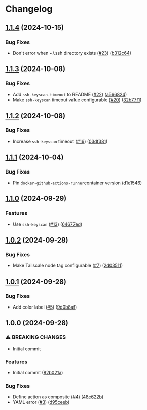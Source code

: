 # Changelog

## [1.1.4](https://github.com/MattKobayashi/tailscale-runner-action/compare/v1.1.3...v1.1.4) (2024-10-15)


### Bug Fixes

* Don't error when ~/.ssh directory exists ([#23](https://github.com/MattKobayashi/tailscale-runner-action/issues/23)) ([b312c64](https://github.com/MattKobayashi/tailscale-runner-action/commit/b312c6452f8930293dfc7a310ae8a72ee56dab1d))

## [1.1.3](https://github.com/MattKobayashi/tailscale-runner-action/compare/v1.1.2...v1.1.3) (2024-10-08)


### Bug Fixes

* Add `ssh-keyscan-timeout` to README ([#22](https://github.com/MattKobayashi/tailscale-runner-action/issues/22)) ([a566824](https://github.com/MattKobayashi/tailscale-runner-action/commit/a56682459cb80c26eaa7e3b7b75926de36257fa9))
* Make `ssh-keyscan` timeout value configurable ([#20](https://github.com/MattKobayashi/tailscale-runner-action/issues/20)) ([32b77f1](https://github.com/MattKobayashi/tailscale-runner-action/commit/32b77f16912718f98c5f87c2d549ddc639d07cee))

## [1.1.2](https://github.com/MattKobayashi/tailscale-runner-action/compare/v1.1.1...v1.1.2) (2024-10-08)


### Bug Fixes

* Increase `ssh-keyscan` timeout ([#16](https://github.com/MattKobayashi/tailscale-runner-action/issues/16)) ([03df381](https://github.com/MattKobayashi/tailscale-runner-action/commit/03df381b4e63be556f079739e1889ef6861d0481))

## [1.1.1](https://github.com/MattKobayashi/tailscale-runner-action/compare/v1.1.0...v1.1.1) (2024-10-04)


### Bug Fixes

* Pin `docker-github-actions-runner`container version ([d1e1546](https://github.com/MattKobayashi/tailscale-runner-action/commit/d1e1546ebbb76fb9e255d28f71c54750527b5e6c))

## [1.1.0](https://github.com/MattKobayashi/tailscale-runner-action/compare/v1.0.2...v1.1.0) (2024-09-29)


### Features

* Use `ssh-keyscan` ([#13](https://github.com/MattKobayashi/tailscale-runner-action/issues/13)) ([64677ed](https://github.com/MattKobayashi/tailscale-runner-action/commit/64677edd1e06094de35e38ddc2ba0f22d94148b1))

## [1.0.2](https://github.com/MattKobayashi/tailscale-runner-action/compare/v1.0.1...v1.0.2) (2024-09-28)


### Bug Fixes

* Make Tailscale node tag configurable ([#7](https://github.com/MattKobayashi/tailscale-runner-action/issues/7)) ([2d03511](https://github.com/MattKobayashi/tailscale-runner-action/commit/2d035113e1388d2968258bd519fa29d32a17ec9b))

## [1.0.1](https://github.com/MattKobayashi/tailscale-runner-action/compare/v1.0.0...v1.0.1) (2024-09-28)


### Bug Fixes

* Add color label ([#5](https://github.com/MattKobayashi/tailscale-runner-action/issues/5)) ([9d0b8af](https://github.com/MattKobayashi/tailscale-runner-action/commit/9d0b8af39ccfa2b4a253f6c56beeb37f91c8317a))

## 1.0.0 (2024-09-28)


### ⚠ BREAKING CHANGES

* Initial commit

### Features

* Initial commit ([82b021a](https://github.com/MattKobayashi/tailscale-runner-action/commit/82b021abd08c046522087d7e1af3eb7c95168058))


### Bug Fixes

* Define action as composite ([#4](https://github.com/MattKobayashi/tailscale-runner-action/issues/4)) ([48c622b](https://github.com/MattKobayashi/tailscale-runner-action/commit/48c622b9ebc9a4ba0e5b94d7a78c267a64dcad72))
* YAML error ([#3](https://github.com/MattKobayashi/tailscale-runner-action/issues/3)) ([d95ceeb](https://github.com/MattKobayashi/tailscale-runner-action/commit/d95ceeb8333d71afebff957c6d6b462476492cfd))
